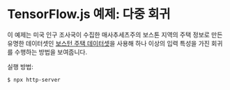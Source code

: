# TensorFlow.js 예제: 다중 회귀

이 예제는 미국 인구 조사국이 수집한 매사추세츠주의 보스톤 지역의 주택 정보로 만든 유명한 데이터셋인 [보스턴 주택 데이터셋](https://www.cs.toronto.edu/~delve/data/boston/bostonDetail.html)을 사용해 하나 이상의 입력 특성을 가진 회귀를 수행하는 방법을 보여줍니다.

실행 방법:
```sh
$ npx http-server
```
